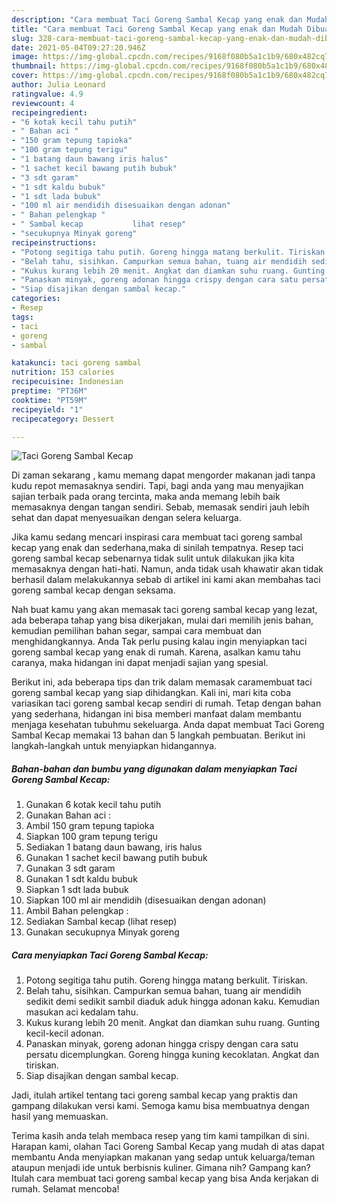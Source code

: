 ```yaml
---
description: "Cara membuat Taci Goreng Sambal Kecap yang enak dan Mudah Dibuat"
title: "Cara membuat Taci Goreng Sambal Kecap yang enak dan Mudah Dibuat"
slug: 328-cara-membuat-taci-goreng-sambal-kecap-yang-enak-dan-mudah-dibuat
date: 2021-05-04T09:27:20.946Z
image: https://img-global.cpcdn.com/recipes/9168f080b5a1c1b9/680x482cq70/taci-goreng-sambal-kecap-foto-resep-utama.jpg
thumbnail: https://img-global.cpcdn.com/recipes/9168f080b5a1c1b9/680x482cq70/taci-goreng-sambal-kecap-foto-resep-utama.jpg
cover: https://img-global.cpcdn.com/recipes/9168f080b5a1c1b9/680x482cq70/taci-goreng-sambal-kecap-foto-resep-utama.jpg
author: Julia Leonard
ratingvalue: 4.9
reviewcount: 4
recipeingredient:
- "6 kotak kecil tahu putih"
- " Bahan aci "
- "150 gram tepung tapioka"
- "100 gram tepung terigu"
- "1 batang daun bawang iris halus"
- "1 sachet kecil bawang putih bubuk"
- "3 sdt garam"
- "1 sdt kaldu bubuk"
- "1 sdt lada bubuk"
- "100 ml air mendidih disesuaikan dengan adonan"
- " Bahan pelengkap "
- " Sambal kecap           lihat resep"
- "secukupnya Minyak goreng"
recipeinstructions:
- "Potong segitiga tahu putih. Goreng hingga matang berkulit. Tiriskan."
- "Belah tahu, sisihkan. Campurkan semua bahan, tuang air mendidih sedikit demi sedikit sambil diaduk aduk hingga adonan kaku. Kemudian masukan aci kedalam tahu."
- "Kukus kurang lebih 20 menit. Angkat dan diamkan suhu ruang. Gunting kecil-kecil adonan."
- "Panaskan minyak, goreng adonan hingga crispy dengan cara satu persatu dicemplungkan. Goreng hingga kuning kecoklatan. Angkat dan tiriskan."
- "Siap disajikan dengan sambal kecap."
categories:
- Resep
tags:
- taci
- goreng
- sambal

katakunci: taci goreng sambal 
nutrition: 153 calories
recipecuisine: Indonesian
preptime: "PT36M"
cooktime: "PT59M"
recipeyield: "1"
recipecategory: Dessert

---
```



![Taci Goreng Sambal Kecap](https://img-global.cpcdn.com/recipes/9168f080b5a1c1b9/680x482cq70/taci-goreng-sambal-kecap-foto-resep-utama.jpg)

Di zaman  sekarang , kamu memang dapat mengorder makanan jadi tanpa kudu repot memasaknya sendiri. Tapi, bagi anda yang mau menyajikan sajian terbaik pada orang tercinta, maka anda memang lebih baik memasaknya dengan tangan sendiri. Sebab, memasak sendiri jauh lebih sehat dan dapat menyesuaikan dengan selera keluarga.

Jika kamu sedang mencari inspirasi cara membuat taci goreng sambal kecap yang enak dan sederhana,maka di sinilah tempatnya. Resep taci goreng sambal kecap  sebenarnya tidak sulit untuk dilakukan jika kita memasaknya dengan hati-hati. Namun, anda tidak usah khawatir akan tidak berhasil dalam melakukannya 
sebab di artikel ini kami akan membahas taci goreng sambal kecap dengan seksama.  



Nah buat kamu yang akan memasak taci goreng sambal kecap yang lezat, ada beberapa tahap yang bisa dikerjakan, mulai dari memilih jenis bahan, kemudian pemilihan bahan segar, sampai cara membuat dan menghidangkannya. Anda Tak perlu pusing kalau ingin menyiapkan taci goreng sambal kecap yang enak di rumah. Karena, asalkan kamu  tahu caranya, maka hidangan ini dapat menjadi sajian yang spesial.

Berikut ini, ada beberapa tips dan trik dalam memasak caramembuat taci goreng sambal kecap yang siap dihidangkan. Kali ini, mari kita coba variasikan taci goreng sambal kecap sendiri di rumah. Tetap dengan bahan yang sederhana, hidangan ini bisa memberi manfaat dalam membantu menjaga kesehatan tubuhmu sekeluarga. Anda dapat membuat Taci Goreng Sambal Kecap memakai 13 bahan dan 5 langkah pembuatan. Berikut ini langkah-langkah untuk menyiapkan hidangannya.

<!--inarticleads1-->

##### Bahan-bahan dan bumbu yang digunakan dalam menyiapkan Taci Goreng Sambal Kecap:

1. Gunakan 6 kotak kecil tahu putih
1. Gunakan  Bahan aci :
1. Ambil 150 gram tepung tapioka
1. Siapkan 100 gram tepung terigu
1. Sediakan 1 batang daun bawang, iris halus
1. Gunakan 1 sachet kecil bawang putih bubuk
1. Gunakan 3 sdt garam
1. Gunakan 1 sdt kaldu bubuk
1. Siapkan 1 sdt lada bubuk
1. Siapkan 100 ml air mendidih (disesuaikan dengan adonan)
1. Ambil  Bahan pelengkap :
1. Sediakan  Sambal kecap           (lihat resep)
1. Gunakan secukupnya Minyak goreng




<!--inarticleads2-->

##### Cara menyiapkan Taci Goreng Sambal Kecap:

1. Potong segitiga tahu putih. Goreng hingga matang berkulit. Tiriskan.
1. Belah tahu, sisihkan. Campurkan semua bahan, tuang air mendidih sedikit demi sedikit sambil diaduk aduk hingga adonan kaku. Kemudian masukan aci kedalam tahu.
1. Kukus kurang lebih 20 menit. Angkat dan diamkan suhu ruang. Gunting kecil-kecil adonan.
1. Panaskan minyak, goreng adonan hingga crispy dengan cara satu persatu dicemplungkan. Goreng hingga kuning kecoklatan. Angkat dan tiriskan.
1. Siap disajikan dengan sambal kecap.




Jadi, itulah artikel tentang  taci goreng sambal kecap  yang praktis dan gampang dilakukan versi kami. Semoga kamu bisa membuatnya dengan hasil yang memuaskan. 

Terima kasih anda telah membaca resep yang tim kami tampilkan di sini. Harapan kami, olahan  Taci Goreng Sambal Kecap yang mudah di atas dapat membantu Anda menyiapkan makanan yang sedap untuk keluarga/teman ataupun menjadi ide untuk berbisnis kuliner. Gimana nih? Gampang kan? Itulah cara membuat taci goreng sambal kecap yang bisa Anda kerjakan di rumah. Selamat mencoba!

